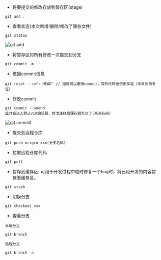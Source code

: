 - 将要提交的修改存放到暂存区(stage)

```
git add .
```

- 查看状态(本次新增/删除/修改了哪些文件)

```
git status
```

![git add](https://www.liaoxuefeng.com/files/attachments/919020074026336/0)

- 将暂存区的所有修改一次提交到分支

```
git commit -m ''
```

- 撤回commit信息

```
git reset --soft HEAD^ // 据说可以撤销commit，写的代码也依旧保留（未亲测待考证）
```

- 修改commit

```
git commit --amend
此时会进入默认vim编辑器，修改注释后保存就可以了(亲测有用)
```

![git commit](https://www.liaoxuefeng.com/files/attachments/919020100829536/0)

- 提交到远程仓库

```
git push origin xxx(分支名称)
```

- 拉取远程仓库代码

```
git pull
```

- 暂存到缓存区: 可用于开发过程中临时修复一个bug时，将已经开发的内容暂存至缓存区。

```
git stash
```

- 切换分支

```
git checkout xxx
```

- 查看分支

```
本地分支

git branch

远程分支

git branch -a
```